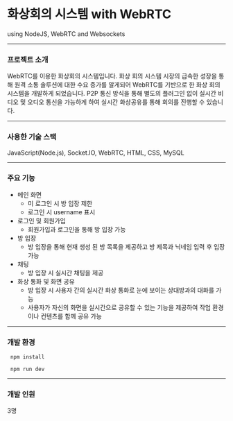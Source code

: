 # 화상회의 시스템 with WebRTC
using NodeJS, WebRTC and Websockets
* * *
### 프로젝트 소개
WebRTC를 이용한 화상회의 시스템입니다.
화상 회의 시스템 시장의 급속한 성장을 통해 원격 소통 솔루션에 대한 수요 증가를 알게되어 WebRTC를 기반으로 한 화상 회의 시스템을 개발하게 되었습니다.
P2P 통신 방식을 통해 별도의 플러그인 없이 실시간 비디오 및 오디오 통신을 가능하게 하여 실시간 화상공유를 통해 회의를 진행할 수 있습니다.
* * *


### 사용한 기술	스택
JavaScript(Node.js), Socket.IO, WebRTC, HTML, CSS, MySQL
* * *


### 주요 기능
- 메인 화면
  - 미 로그인 시 방 입장 제한
  - 로그인 시 username 표시
- 로그인 및 회원가입
  - 회원가입과 로그인을 통해 방 입장 가능
- 방 입장
  - 방 입장을 통해 현재 생성 된 방 목록을 제공하고 방 제목과 닉네임 입력 후 입장 가능
- 채팅
  - 방 입장 시 실시간 채팅을 제공
- 화상 통화 및 화면 공유
  - 방 입장 시 사용자 간의 실시간 화상 통화로 눈에 보이는 상대방과의 대화를 가능
  - 사용자가 자신의 화면을 실시간으로 공유할 수 있는 기능을 제공하여 작업 환경이나 컨텐츠를 함께 공유 가능
* * *

### 개발 환경
     npm install
     
     npm run dev
* * *

### 개발 인원
3명
